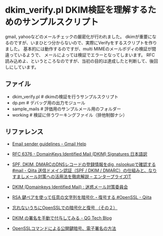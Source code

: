 # dkim_verify.pl DKIM検証を理解するためのサンプルスクリプト

gmail, yahooなどのメールチェックの厳密化が行われました。
dkimが重要になるのですが、いまひとつ分からないので、実際にVerifyをするスクリプトを作りました。
基本的には動作するのですが、multi MIMEのメールボディの検証が間違っているようで、
メールによっては検証でエラーとなってしまいます。
RFC読み込めよ、というところなのですが、当初の目的は達成したと判断して、後回しにしています。

## ファイル

- dkim_verify.pl	# dkimの検証を行うサンプルスクリプト
- dp.pm				# デバッグ用の出力モジュール
- sample_mails		# 評価用のサンプルメール用のフォルダー
- working			# 検証に伴うワーキングファイル（排他制御ナシ）

## リファレンス

- [Email sender guidelines - Gmail Help](https://support.google.com/mail/answer/81126)
- [RFC 6376 - DomainKeys Identified Mail (DKIM) Signatures 日本語訳](https://tex2e.github.io/rfc-translater/html/rfc6376.html)

- [SPF, DKIM, DMARCのDNSレコードの登録情報をdig, nslookupで確認する #mail - Qiita
送信ドメイン認証（SPF / DKIM / DMARC）の仕組みと、なりすましメール対策への活用法を徹底解説 – エンタープライズIT](https://qiita.com/kirikunix/items/dbf959ee1cb91ca899b0)
- [DKIM (Domainkeys Identified Mail) : 迷惑メール対策委員会](https://salt.iajapan.org/wpmu/anti_spam/admin/tech/explanation/dkim/)
- [RSA 鍵ペアを使って任意の文字列を暗号化・復号する #OpenSSL - Qiita](https://qiita.com/QUANON/items/79f06ca5ed57fa5c6c0e)
- [忘れないうちにOpenSSLでの暗号化と復号 （その２）](https://karte-m.cocolog-nifty.com/free/2022/08/post-4fd87e.html)
- [DKIM の署名を手動で付与してみる - QG Tech Blog](https://tech.quickguard.jp/posts/dkim/)
- [OpenSSLコマンドによる公開鍵暗号、電子署名の方法](https://qiita.com/kunichiko/items/3c0b1a2915e9dacbd4c1)

